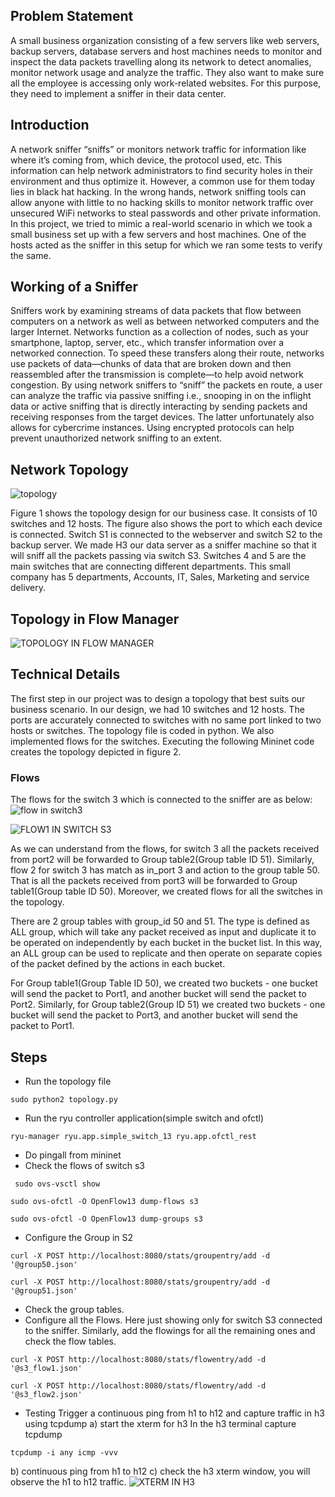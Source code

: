 ## Problem Statement

A small business organization consisting of a few servers like web servers, backup servers, database servers and host machines needs to monitor and inspect the data packets travelling along its network to detect anomalies, monitor network usage and analyze the traffic. They also want to make sure all the employee is accessing only work-related websites. For this purpose, they need to implement a sniffer in their data center.

## Introduction
A network sniffer “sniffs” or monitors network traffic for information like where it’s coming from, which device, the protocol used, etc. This information can help network administrators to find security holes in their environment and thus optimize it. However, a common use for them today lies in black hat hacking. In the wrong hands, network sniffing tools can allow anyone with little to no hacking skills to monitor network traffic over unsecured WiFi networks to steal passwords and other private information. In this project, we tried to mimic a real-world scenario in which we took a small business set up with a few servers and host machines. One of the hosts acted as the sniffer in this setup for which we ran some tests to verify the same.

## Working of a Sniffer
Sniffers work by examining streams of data packets that flow between computers on a network as well as between networked computers and the larger Internet. Networks function as a collection of nodes, such as your smartphone, laptop, server, etc., which transfer information over a networked connection. To speed these transfers along their route, networks use packets of data—chunks of data that are broken down and then reassembled after the transmission is complete—to help avoid network congestion. By using network sniffers to “sniff” the packets en route, a user can analyze the traffic via passive sniffing i.e., snooping in on the inflight data or active sniffing that is directly interacting by sending packets and receiving responses from the target devices. The latter unfortunately also allows for cybercrime instances. Using encrypted protocols can help prevent unauthorized network sniffing to an extent.

## Network Topology

![topology](./images/Network%20Diagram%20-%20design%20new.png)

Figure 1 shows the topology design for our business case. It consists of 10 switches and 12 hosts. The figure also shows the port to which each device is connected. Switch S1 is connected to the webserver and switch S2 to the backup server. We made H3 our data server as a sniffer machine so that it will sniff all the packets passing via switch S3. Switches 4 and 5 are the main switches that are connecting different departments. This small company has 5 departments, Accounts, IT, Sales, Marketing and service delivery. 

## Topology in Flow Manager

 
![TOPOLOGY IN FLOW MANAGER](./images/Flow%20Manager%20Topology%20Diagram.png)

## Technical Details

The first step in our project was to design a topology that best suits our business scenario. In our design, we had 10 switches and 12 hosts. The ports are accurately connected to switches with no same port linked to two hosts or switches. The topology file is coded in python. We also implemented flows for the switches. Executing the following Mininet code creates the topology depicted in figure 2.

### Flows

The flows for the switch 3 which is connected to the sniffer are as below:
![flow in switch3](./images/Flow1%20in%20sniffer%20S3.png)
 
![FLOW1 IN SWITCH S3](./images/Flow%202%20in%20sniffer.png)


As we can understand from the flows, for switch 3 all the packets received from port2 will be forwarded to Group table2(Group table ID 51). Similarly, flow 2 for switch 3 has match as in_port 3 and action to the group table 50. That is all the packets received from port3 will be forwarded to Group table1(Group table ID 50). Moreover, we created flows for all the switches in the topology.

There are 2 group tables with group_id 50 and 51. The type is defined as ALL group, which will take any packet received as input and duplicate it to be operated on independently by each bucket in the bucket list. In this way, an ALL group can be used to replicate and then operate on separate copies of the packet defined by the actions in each bucket.
 
For Group table1(Group Table ID 50), we created two buckets - one bucket will send the packet to Port1, and another bucket will send the packet to Port2. Similarly, for Group table2(Group ID 51) we created two buckets - one bucket will send the packet to Port3, and another bucket will send the packet to Port1.

## Steps 

* Run the topology file 
``` 
sudo python2 topology.py
```
* Run the ryu controller application(simple switch and ofctl)
```
ryu-manager ryu.app.simple_switch_13 ryu.app.ofctl_rest
```
* Do pingall from mininet
* Check the flows of switch s3
```
 sudo ovs-vsctl show
 ```
 ```
 sudo ovs-ofctl -O OpenFlow13 dump-flows s3 
 ```
 ```
sudo ovs-ofctl -O OpenFlow13 dump-groups s3
```

* Configure the Group in S2
```
curl -X POST http://localhost:8080/stats/groupentry/add -d '@group50.json' 
```
```
curl -X POST http://localhost:8080/stats/groupentry/add -d '@group51.json'
```
* Check the group tables.
* Configure all the Flows. Here just showing only for switch S3 connected to the sniffer. Similarly, add the flowings for all the remaining ones and check the flow tables.
```
curl -X POST http://localhost:8080/stats/flowentry/add -d '@s3_flow1.json' 
```
```
curl -X POST http://localhost:8080/stats/flowentry/add -d '@s3_flow2.json'
```
 * Testing
Trigger a continuous ping from h1 to h12 and capture traffic in h3 using tcpdump
 a) start the xterm for h3
 In the h3 terminal capture tcpdump 
 ```
 tcpdump -i any icmp -vvv
 ```
 b) continuous ping from h1 to h12
 c) check the h3 xterm window, you will observe the h1 to h12 traffic.
 ![XTERM IN H3](./images/4%20Sniffer%20in%20H3.png)
